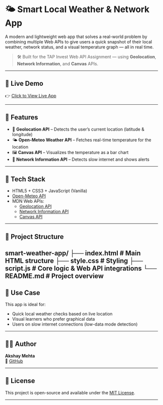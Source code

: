 # 🌤 Smart Local Weather & Network App

A modern and lightweight web app that solves a real-world problem by combining multiple Web APIs to give users a quick snapshot of their local weather, network status, and a visual temperature graph — all in real time.

> 🛠 Built for the TAP Invest Web API Assignment — using **Geolocation**, **Network Information**, and **Canvas** APIs.

---

## 🚀 Live Demo

👉 [Click to View Live App](https://smartwea.netlify.app/)

---

## 📌 Features

- 📍 **Geolocation API** – Detects the user’s current location (latitude & longitude)
- 🌤️ **Open-Meteo Weather API** – Fetches real-time temperature for the location
- 🖼️ **Canvas API** – Visualizes the temperature as a bar chart
- 📶 **Network Information API** – Detects slow internet and shows alerts

---

## 🔧 Tech Stack

- HTML5 + CSS3 + JavaScript (Vanilla)
- [Open-Meteo API](https://open-meteo.com/)
- MDN Web APIs:
  - [Geolocation API](https://developer.mozilla.org/en-US/docs/Web/API/Geolocation_API)
  - [Network Information API](https://developer.mozilla.org/en-US/docs/Web/API/Network_Information_API)
  - [Canvas API](https://developer.mozilla.org/en-US/docs/Web/API/Canvas_API)

---

## 📁 Project Structure
smart-weather-app/
├── index.html        # Main HTML structure
├── style.css         # Styling
├── script.js         # Core logic & Web API integrations
└── README.md         # Project overview
---


## 🧠 Use Case

This app is ideal for:
- Quick local weather checks based on live location
- Visual learners who prefer graphical data
- Users on slow internet connections (low-data mode detection)

---

## 👨‍💻 Author

**Akshay Mehta**  
📎 [GitHub](https://github.com/Mrakshaymehta)  

---

## 📝 License

This project is open-source and available under the [MIT License](LICENSE).

---
